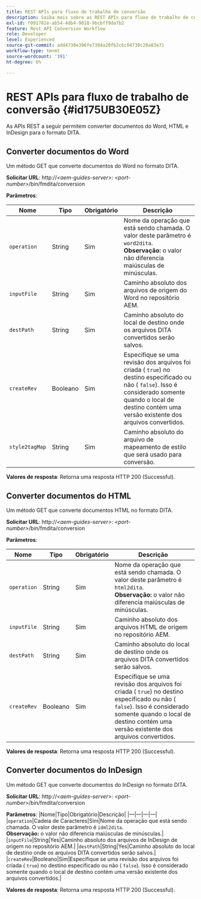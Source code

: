 ```yaml
---
title: REST APIs para fluxo de trabalho de conversão
description: Saiba mais sobre as REST APIs para fluxo de trabalho de conversão
exl-id: f091782e-ab54-4db4-9018-9bcbff9da7b2
feature: Rest API Conversion Workflow
role: Developer
level: Experienced
source-git-commit: add4730e396fe7384a20fb2c6c04730c20a83e71
workflow-type: tm+mt
source-wordcount: '391'
ht-degree: 6%

---
```


# REST APIs para fluxo de trabalho de conversão {#id175UB30E05Z}

As APIs REST a seguir permitem converter documentos do Word, HTML e InDesign para o formato DITA.

## Converter documentos do Word

Um método GET que converte documentos do Word no formato DITA.

**Solicitar URL**:
http://*&lt;aem-guides-server\>*: *&lt;port-number\>*/bin/fmdita/conversion

**Parâmetros**:

| Nome | Tipo | Obrigatório | Descrição |
|----|----|--------|-----------|
| ``operation`` | String | Sim | Nome da operação que está sendo chamada. O valor deste parâmetro é ``word2dita``. <br> **Observação:** o valor não diferencia maiúsculas de minúsculas. |
| `inputFile` | String | Sim | Caminho absoluto dos arquivos de origem do Word no repositório AEM. |
| `destPath` | String | Sim | Caminho absoluto do local de destino onde os arquivos DITA convertidos serão salvos. |
| `createRev` | Booleano | Sim | Especifique se uma revisão dos arquivos foi criada \( `true`\) no destino especificado ou não \( `false`\). Isso é considerado somente quando o local de destino contém uma versão existente dos arquivos convertidos. |
| `style2tagMap` | String | Sim | Caminho absoluto do arquivo de mapeamento de estilo que será usado para conversão. |

**Valores de resposta**:
Retorna uma resposta HTTP 200 \(Successful\).

## Converter documentos do HTML

Um método GET que converte documentos HTML no formato DITA.

**Solicitar URL**:
http://*&lt;aem-guides-server\>*: *&lt;port-number\>*/bin/fmdita/conversion

**Parâmetros**:

| Nome | Tipo | Obrigatório | Descrição |
|----|----|--------|-----------|
| `operation` | String | Sim | Nome da operação que está sendo chamada. O valor deste parâmetro é ``html2dita``. <br> **Observação:** o valor não diferencia maiúsculas de minúsculas. |
| `inputFile` | String | Sim | Caminho absoluto dos arquivos HTML de origem no repositório AEM. |
| `destPath` | String | Sim | Caminho absoluto do local de destino onde os arquivos DITA convertidos serão salvos. |
| `createRev` | Booleano | Sim | Especifique se uma revisão dos arquivos foi criada \( `true`\) no destino especificado ou não \( `false`\). Isso é considerado somente quando o local de destino contém uma versão existente dos arquivos convertidos. |

**Valores de resposta**:
Retorna uma resposta HTTP 200 \(Successful\).

## Converter documentos do InDesign

Um método GET que converte documentos do InDesign no formato DITA.

**Solicitar URL**:
http://*&lt;aem-guides-server\>*: *&lt;port-number\>*/bin/fmdita/conversion

**Parâmetros**:
|Nome|Tipo|Obrigatório|Descrição|
|—|—|—|—|
|``operation``|Cadeia de Caracteres|Sim|Nome da operação que está sendo chamada. O valor deste parâmetro é ``idml2dita``. <br> **Observação:** o valor não diferencia maiúsculas de minúsculas.|
|`inputFile`|String|Yes|Caminho absoluto dos arquivos de InDesign de origem no repositório AEM.|
|`destPath`|String|Yes|Caminho absoluto do local de destino onde os arquivos DITA convertidos serão salvos.|
|`createRev`|Booleano|Sim|Especifique se uma revisão dos arquivos foi criada \( `true`\) no destino especificado ou não \( `false`\). Isso é considerado somente quando o local de destino contém uma versão existente dos arquivos convertidos.|

**Valores de resposta**:
Retorna uma resposta HTTP 200 \(Successful\).
